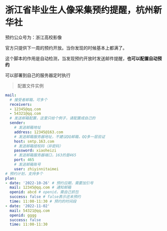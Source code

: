 # 浙江省毕业生人像采集预约提醒，杭州新华社

预约公众号为：浙江高校影像



官方只提供下一周的预约开放。当你发现的时候基本上都满了。



这个脚本的作用是自动检测，当发现预约开放时发送邮件提醒，**也可以配置自动预约**

可以部署到自己的服务器定时执行

> 配置文件实例 

```yaml
mail:
  # 接受者邮箱，可多个
  receivers:
  - 12345@qq.com
  - 54321@qq.com
  # 发送邮箱配置，这里只给个例子，请配置成自己的
  sender:
    # 发送邮箱地址
    address: 12345@163.com
    # 发送邮箱服务器地址，不建议QQ邮箱，QQ多一层验证
    host: smtp.163.com
    # 发送邮箱授权码（非密码）
    password: xiaoheizi
    # 发送邮箱服务器端口，163的是465
    port: 465
    # 发送邮箱账号
    user: zhiyinnitaimei
# 预约计划，支持多个
plan:
- date: '2022-10-26' # 预约日期，需要加引号
  mail: 12345@qq.com # 通知邮箱
  openid: abcd # openid，需自己抓包
  success: false # false表示还未预约
  time: 11:00-11:30 # 预约的时间段
- date: '2022-11-02'
  mail: 54321@qq.com
  openid: gggg
  success: false
  time: 11:00-11:30


```